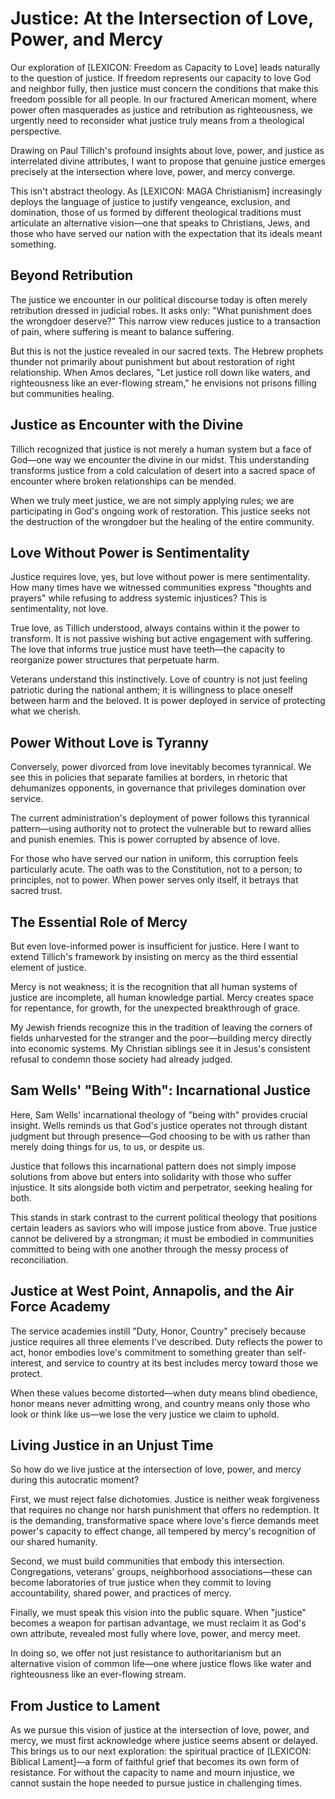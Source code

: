# Justice: At the Intersection of Love, Power, and Mercy

Our exploration of [LEXICON: Freedom as Capacity to Love] leads naturally to the question of justice. If freedom represents our capacity to love God and neighbor fully, then justice must concern the conditions that make this freedom possible for all people. In our fractured American moment, where power often masquerades as justice and retribution as righteousness, we urgently need to reconsider what justice truly means from a theological perspective.

Drawing on Paul Tillich's profound insights about love, power, and justice as interrelated divine attributes, I want to propose that genuine justice emerges precisely at the intersection where love, power, and mercy converge.

This isn't abstract theology. As [LEXICON: MAGA Christianism] increasingly deploys the language of justice to justify vengeance, exclusion, and domination, those of us formed by different theological traditions must articulate an alternative vision—one that speaks to Christians, Jews, and those who have served our nation with the expectation that its ideals meant something.

## Beyond Retribution

The justice we encounter in our political discourse today is often merely retribution dressed in judicial robes. It asks only: "What punishment does the wrongdoer deserve?" This narrow view reduces justice to a transaction of pain, where suffering is meant to balance suffering.

But this is not the justice revealed in our sacred texts. The Hebrew prophets thunder not primarily about punishment but about restoration of right relationship. When Amos declares, "Let justice roll down like waters, and righteousness like an ever-flowing stream," he envisions not prisons filling but communities healing.

## Justice as Encounter with the Divine

Tillich recognized that justice is not merely a human system but a face of God—one way we encounter the divine in our midst. This understanding transforms justice from a cold calculation of desert into a sacred space of encounter where broken relationships can be mended.

When we truly meet justice, we are not simply applying rules; we are participating in God's ongoing work of restoration. This justice seeks not the destruction of the wrongdoer but the healing of the entire community.

## Love Without Power is Sentimentality

Justice requires love, yes, but love without power is mere sentimentality. How many times have we witnessed communities express "thoughts and prayers" while refusing to address systemic injustices? This is sentimentality, not love.

True love, as Tillich understood, always contains within it the power to transform. It is not passive wishing but active engagement with suffering. The love that informs true justice must have teeth—the capacity to reorganize power structures that perpetuate harm.

Veterans understand this instinctively. Love of country is not just feeling patriotic during the national anthem; it is willingness to place oneself between harm and the beloved. It is power deployed in service of protecting what we cherish.

## Power Without Love is Tyranny

Conversely, power divorced from love inevitably becomes tyrannical. We see this in policies that separate families at borders, in rhetoric that dehumanizes opponents, in governance that privileges domination over service.

The current administration's deployment of power follows this tyrannical pattern—using authority not to protect the vulnerable but to reward allies and punish enemies. This is power corrupted by absence of love.

For those who have served our nation in uniform, this corruption feels particularly acute. The oath was to the Constitution, not to a person; to principles, not to power. When power serves only itself, it betrays that sacred trust.

## The Essential Role of Mercy

But even love-informed power is insufficient for justice. Here I want to extend Tillich's framework by insisting on mercy as the third essential element of justice.

Mercy is not weakness; it is the recognition that all human systems of justice are incomplete, all human knowledge partial. Mercy creates space for repentance, for growth, for the unexpected breakthrough of grace.

My Jewish friends recognize this in the tradition of leaving the corners of fields unharvested for the stranger and the poor—building mercy directly into economic systems. My Christian siblings see it in Jesus's consistent refusal to condemn those society had already judged.

## Sam Wells' "Being With": Incarnational Justice

Here, Sam Wells' incarnational theology of "being with" provides crucial insight. Wells reminds us that God's justice operates not through distant judgment but through presence—God choosing to be with us rather than merely doing things for us, to us, or despite us.

Justice that follows this incarnational pattern does not simply impose solutions from above but enters into solidarity with those who suffer injustice. It sits alongside both victim and perpetrator, seeking healing for both.

This stands in stark contrast to the current political theology that positions certain leaders as saviors who will impose justice from above. True justice cannot be delivered by a strongman; it must be embodied in communities committed to being with one another through the messy process of reconciliation.

## Justice at West Point, Annapolis, and the Air Force Academy

The service academies instill "Duty, Honor, Country" precisely because justice requires all three elements I've described. Duty reflects the power to act, honor embodies love's commitment to something greater than self-interest, and service to country at its best includes mercy toward those we protect.

When these values become distorted—when duty means blind obedience, honor means never admitting wrong, and country means only those who look or think like us—we lose the very justice we claim to uphold.

## Living Justice in an Unjust Time

So how do we live justice at the intersection of love, power, and mercy during this autocratic moment?

First, we must reject false dichotomies. Justice is neither weak forgiveness that requires no change nor harsh punishment that offers no redemption. It is the demanding, transformative space where love's fierce demands meet power's capacity to effect change, all tempered by mercy's recognition of our shared humanity.

Second, we must build communities that embody this intersection. Congregations, veterans' groups, neighborhood associations—these can become laboratories of true justice when they commit to loving accountability, shared power, and practices of mercy.

Finally, we must speak this vision into the public square. When "justice" becomes a weapon for partisan advantage, we must reclaim it as God's own attribute, revealed most fully where love, power, and mercy meet.

In doing so, we offer not just resistance to authoritarianism but an alternative vision of common life—one where justice flows like water and righteousness like an ever-flowing stream.

## From Justice to Lament

As we pursue this vision of justice at the intersection of love, power, and mercy, we must first acknowledge where justice seems absent or delayed. This brings us to our next exploration: the spiritual practice of [LEXICON: Biblical Lament]—a form of faithful grief that becomes its own form of resistance. For without the capacity to name and mourn injustice, we cannot sustain the hope needed to pursue justice in challenging times.
